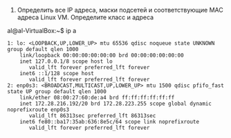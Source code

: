 1. Определить все IP адреса, маски подсетей и соответствующие MAC адреса Linux VM. Определите класс и адреса

al@al-VirtualBox:~$ ip a
```
1: lo: <LOOPBACK,UP,LOWER_UP> mtu 65536 qdisc noqueue state UNKNOWN group default qlen 1000
    link/loopback 00:00:00:00:00:00 brd 00:00:00:00:00:00
    inet 127.0.0.1/8 scope host lo
       valid_lft forever preferred_lft forever
    inet6 ::1/128 scope host 
       valid_lft forever preferred_lft forever
2: enp0s3: <BROADCAST,MULTICAST,UP,LOWER_UP> mtu 1500 qdisc pfifo_fast state UP group default qlen 1000
    link/ether 08:00:27:60:de:a4 brd ff:ff:ff:ff:ff:ff
    inet 172.28.216.192/20 brd 172.28.223.255 scope global dynamic noprefixroute enp0s3
       valid_lft 86313sec preferred_lft 86313sec
    inet6 fe80::ba17:35ab:636:8e5c/64 scope link noprefixroute 
       valid_lft forever preferred_lft forever

```

